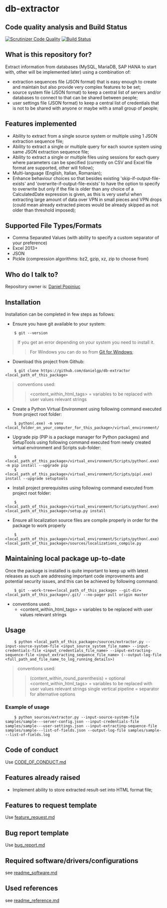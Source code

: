 # db-extractor

## Code quality analysis and Build Status
[![Scrutinizer Code Quality](https://scrutinizer-ci.com/g/danielgp/db-extractor/badges/quality-score.png?b=master)](https://scrutinizer-ci.com/g/danielgp/db-extractor/?branch=master)
[![Build Status](https://scrutinizer-ci.com/g/danielgp/db-extractor/badges/build.png?b=master)](https://scrutinizer-ci.com/g/danielgp/db-extractor/build-status/master)

## What is this repository for?

Extract information from databases (MySQL, MariaDB, SAP HANA to start with, other will be implemented later) using a combination of:
* extraction sequences file (JSON format) that is easy enough to create and maintain but also provide very complex features to be set;
* source system file (JSON format) to keep a central list of servers and/or databases to connect to that can be shared between people;
* user settings file (JSON format) to keep a central list of credentials that is not to be shared with anyone or maybe with a small group of people; 

## Features implemented

* Ability to extract from a single source system or multiple using 1 JSON extraction sequence file;
* Ability to extract a single or multiple query for each source system using same JSON extraction sequence file;
* Ability to extract a single or multiple files using sessions for each query where parameters can be specified (currently on CSV and Excel file format are supported, other will follow);
* Multi-language (English, Italian, Romanian);
* Enhance behaviour choices so that besides existing 'skip-if-output-file-exists' and 'overwrite-if-output-file-exists' to have the option to specify to overwrite but only if the file is older than any choice of a CalculatedDate expression is given, as this is very useful when extracting large amount of data over VPN in small pieces and VPN drops (could mean already extracted pieces would be already skipped as not older than threshold imposed);

## Supported File Types/Formats

* Comma Separated Values (with ability to specify a custom separator of your preference)
* Excel 2013+
* JSON
* Pickle (compression algorithms: bz2, gzip, xz, zip to choose from)

## Who do I talk to?

Repository owner is: [Daniel Popiniuc](mailto:danielpopiniuc@gmail.com)


## Installation

Installation can be completed in few steps as follows:
* Ensure you have git available to your system:
```
    $ git --version
```
> If you get an error depending on your system you need to install it.
>> For Windows you can do so from [Git for Windows](https://github.com/git-for-windows/git/releases/);
* Download this project from Github:
```
    $ git clone https://github.com/danielgp/db-extractor <local_path_of_this_package>
```
> conventions used:
>> <content_within_html_tags> = variables to be replaced with user values relevant strings
* Create a Python Virtual Environment using following command executed from project root folder:
```
    $ python(.exe) -m venv <local_folder_on_your_computer_for_this_package>/virtual_environment/
```
* Upgrade pip (PIP is a package manager for Python packages) and SetupTools using following command executed from newly created virtual environment and Scripts sub-folder:
```
    $ <local_path_of_this_package>/virtual_environment/Scripts/python(.exe) -m pip install --upgrade pip
    $ <local_path_of_this_package>/virtual_environment/Scripts/pip(.exe) install --upgrade setuptools
```
* Install project prerequisites using following command executed from project root folder:
```
    $ <local_path_of_this_package>/virtual_environment/Scripts/python(.exe) <local_path_of_this_package>/setup.py install
```
* Ensure all localization source files are compile properly in order for the package to work properly
```
    $ <local_path_of_this_package>/virtual_environment/Scripts/python(.exe) <local_path_of_this_package>/sources/localizations_compile.py
```

## Maintaining local package up-to-date

Once the package is installed is quite important to keep up with latest releases as such are addressing important code improvements and potential security issues, and this can be achieved by following command:
```
    $ git --work-tree=<local_path_of_this_package> --git-dir=<local_path_of_this_package>/.git/ --no-pager pull origin master
```
- conventions used:
    - <content_within_html_tags> = variables to be replaced with user values relevant strings


## Usage

```
    $ python <local_path_of_this_package>/sources/extractor.py --input-source-system-file <input_source_system_file_name> --input-credentials-file <input_credentials_file_name> --input-extracting-sequence-file <input_extracting_sequence_file_name> (--output-log-file <full_path_and_file_name_to_log_running_details>)
```
> conventions used:
>> (content_within_round_parenthesis) = optional
>> <content_within_html_tags> = variables to be replaced with user values relevant strings
>> single vertical pipeline = separator for alternative options

### Example of usage
```
    $ python sources/extractor.py --input-source-system-file samples/sample---server-config.json --input-credentials-file samples/sample---user-settings.json --input-extracting-sequence-file samples/sample---list-of-fields.json --output-log-file samples/sample---list-of-fields.log
```

## Code of conduct

Use [CODE_OF_CONDUCT.md](.github/CODE_OF_CONDUCT.md)

## Features already raised

* Implement ability to store extracted result-set into HTML format file;

## Features to request template

Use [feature_request.md](.github/ISSUE_TEMPLATE/feature_request.md)

## Bug report template

Use [bug_report.md](.github/ISSUE_TEMPLATE/bug_report.md)

## Required software/drivers/configurations

see [readme_software.md](readme_software.md)

## Used references

see [readme_reference.md](readme_reference.md)
